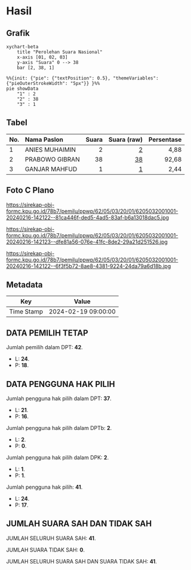 # Hasil

## Grafik

```mermaid
xychart-beta
    title "Perolehan Suara Nasional"
    x-axis [01, 02, 03]
    y-axis "Suara" 0 --> 38
    bar [2, 38, 1]
```

```mermaid
%%{init: {"pie": {"textPosition": 0.5}, "themeVariables": {"pieOuterStrokeWidth": "5px"}} }%%
pie showData
    "1" : 2
    "2" : 38
    "3" : 1
```

## Tabel

| No. | Nama Paslon    | Suara | Suara (raw) | Persentase |
|:--- |:-------------- | -----:| -----------:| ----------:|
| 1   | ANIES MUHAIMIN | 2     | [2][p-1]    | 4,88       |
| 2   | PRABOWO GIBRAN | 38    | [38][p-2]   | 92,68      |
| 3   | GANJAR MAHFUD  | 1     | [1][p-3]    | 2,44       |


[p-1]: https://github.com/gigit-pemilu/pemilu-2024/blob/main/pilpres/hitung-suara/sub/62-kalimantan-tengah/sub/05-barito-utara/sub/03-gunung-purei/sub/2001-tanjung-harapan/sub/001-tps/sub/paslon-1.txt
[p-2]: https://github.com/gigit-pemilu/pemilu-2024/blob/main/pilpres/hitung-suara/sub/62-kalimantan-tengah/sub/05-barito-utara/sub/03-gunung-purei/sub/2001-tanjung-harapan/sub/001-tps/sub/paslon-2.txt
[p-3]: https://github.com/gigit-pemilu/pemilu-2024/blob/main/pilpres/hitung-suara/sub/62-kalimantan-tengah/sub/05-barito-utara/sub/03-gunung-purei/sub/2001-tanjung-harapan/sub/001-tps/sub/paslon-3.txt

## Foto C Plano

https://sirekap-obj-formc.kpu.go.id/78b7/pemilu/ppwp/62/05/03/20/01/6205032001001-20240216-142122--81ca446f-ded5-4ad5-83af-b6a13018dac5.jpg

https://sirekap-obj-formc.kpu.go.id/78b7/pemilu/ppwp/62/05/03/20/01/6205032001001-20240216-142123--dfe81a56-076e-41fc-8de2-29a21d251526.jpg

https://sirekap-obj-formc.kpu.go.id/78b7/pemilu/ppwp/62/05/03/20/01/6205032001001-20240216-142122--6f3f5b72-8ae8-4381-9224-24da79a6d18b.jpg


## Metadata

| Key        | Value               |
| ---------- | ------------------- |
| Time Stamp | 2024-02-19 09:00:00 |


## DATA PEMILIH TETAP

Jumlah pemilih dalam DPT: **42**.
 * L: **24**.
 * P: **18**.

## DATA PENGGUNA HAK PILIH

Jumlah pengguna hak pilih dalam DPT: **37**.
 * L: **21**.
 * P: **16**.

Jumlah pengguna hak pilih dalam DPTb: **2**.
 * L: **2**.
 * P: **0**.

Jumlah pengguna hak pilih dalam DPK: **2**.
 * L: **1**.
 * P: **1**.

Jumlah pengguna hak pilih: **41**.
 * L: **24**.
 * P: **17**.

## JUMLAH SUARA SAH DAN TIDAK SAH

JUMLAH SELURUH SUARA SAH: **41**.

JUMLAH SUARA TIDAK SAH: **0**.

JUMLAH SELURUH SUARA SAH DAN SUARA TIDAK SAH: **41**.


